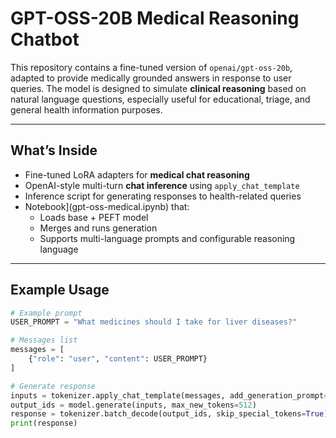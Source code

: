 # GPT-OSS-20B Medical Reasoning Chatbot

This repository contains a fine-tuned version of `openai/gpt-oss-20b`, adapted to provide medically grounded answers in response to user queries. The model is designed to simulate **clinical reasoning** based on natural language questions, especially useful for educational, triage, and general health information purposes.

---

## What’s Inside

- Fine-tuned LoRA adapters for **medical chat reasoning**
- OpenAI-style multi-turn **chat inference** using `apply_chat_template`
- Inference script for generating responses to health-related queries
- Notebook](gpt-oss-medical.ipynb) that:
  - Loads base + PEFT model
  - Merges and runs generation
  - Supports multi-language prompts and configurable reasoning language

---

## Example Usage

```python
# Example prompt
USER_PROMPT = "What medicines should I take for liver diseases?"

# Messages list 
messages = [
    {"role": "user", "content": USER_PROMPT}
]

# Generate response
inputs = tokenizer.apply_chat_template(messages, add_generation_prompt=True, return_tensors="pt").to(model.device)
output_ids = model.generate(inputs, max_new_tokens=512)
response = tokenizer.batch_decode(output_ids, skip_special_tokens=True)[0]
print(response)
